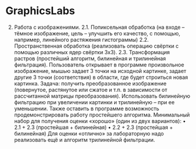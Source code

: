 ﻿# GraphicsLabs

2.	Работа с изображениями.
2.1. Попиксельная обработка (на входе – тёмное изображение, цель – улучшить его качество, с помощью, например, линейного растяжения гистограммы)
2.2. Пространственная обработка (реализовать операцию свёртки с помощью различных ядер свёртки 3x3).
2.3. Трансформация растров (простейший алгоритм, билинейная и трилинейная фильтрация).
Пользователь открывает в программе произвольное изображение, мышью задает 3 точки на исходной картинке, задает другие 3 точки (соответствия) в области, где будет строиться новая картинка. Задача: получить преобразованное изображение (повернутое, растянутое или сжатое и т.п. в зависимости от рассчитанной матрицы преобразования). Использовать билинейную фильтрацию при увеличении картинки и трилинейную – при ее уменьшении. Также оставить в программе возможность продемонстрировать работу простейшего алгоритма.
Минимальный набор для получения оценки «хорошо» (один из двух вариантов):
•	2.1 + 2.3 (простейшая + билинейная)
•	2.2 + 2.3 (простейшая + билинейная)
Для оценки «отлично» за лабораторную надо реализовать ещё и алгоритм трилинейной фильтрации.
